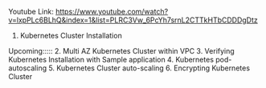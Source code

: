 Youtube Link: https://www.youtube.com/watch?v=lxpPLc6BLhQ&index=1&list=PLRC3Vw_6PcYh7srnL2CTTkHTbCDDDgDtz

1. Kubernetes Cluster Installation

Upcoming:::::
2. Multi AZ Kubernetes Cluster within VPC
3. Verifying Kubernetes Installation with Sample application
4. Kubernetes pod-autoscaling
5. Kubernetes Cluster auto-scaling
6. Encrypting Kubernetes Cluster


